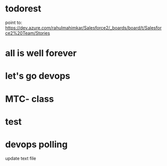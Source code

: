 # todorest
point to: https://dev.azure.com/rahulmahimkar/Salesforce2/_boards/board/t/Salesforce2%20Team/Stories
# all is well forever
# let's go devops 
# MTC- class
# test
# devops polling
update text file
